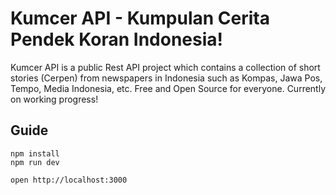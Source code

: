 # Kumcer API - Kumpulan Cerita Pendek Koran Indonesia!
Kumcer API is a public Rest API project which contains a collection of short stories (Cerpen) from newspapers in Indonesia such as Kompas, Jawa Pos, Tempo, Media Indonesia, etc. Free and Open Source for everyone. Currently on working progress!
## Guide
```
npm install
npm run dev
```

```
open http://localhost:3000
```
